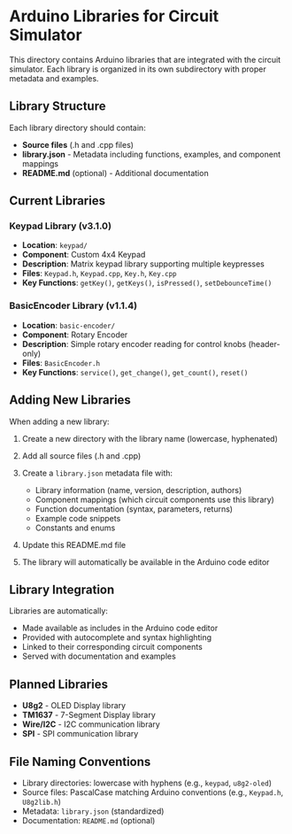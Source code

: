 # Arduino Libraries for Circuit Simulator

This directory contains Arduino libraries that are integrated with the circuit simulator. Each library is organized in its own subdirectory with proper metadata and examples.

## Library Structure

Each library directory should contain:
- **Source files** (.h and .cpp files)
- **library.json** - Metadata including functions, examples, and component mappings
- **README.md** (optional) - Additional documentation

## Current Libraries

### Keypad Library (v3.1.0)
- **Location**: `keypad/`
- **Component**: Custom 4x4 Keypad
- **Description**: Matrix keypad library supporting multiple keypresses
- **Files**: `Keypad.h`, `Keypad.cpp`, `Key.h`, `Key.cpp`
- **Key Functions**: `getKey()`, `getKeys()`, `isPressed()`, `setDebounceTime()`

### BasicEncoder Library (v1.1.4)
- **Location**: `basic-encoder/`
- **Component**: Rotary Encoder
- **Description**: Simple rotary encoder reading for control knobs (header-only)
- **Files**: `BasicEncoder.h`
- **Key Functions**: `service()`, `get_change()`, `get_count()`, `reset()`

## Adding New Libraries

When adding a new library:

1. Create a new directory with the library name (lowercase, hyphenated)
2. Add all source files (.h and .cpp)
3. Create a `library.json` metadata file with:
   - Library information (name, version, description, authors)
   - Component mappings (which circuit components use this library)
   - Function documentation (syntax, parameters, returns)
   - Example code snippets
   - Constants and enums

4. Update this README.md file
5. The library will automatically be available in the Arduino code editor

## Library Integration

Libraries are automatically:
- Made available as includes in the Arduino code editor
- Provided with autocomplete and syntax highlighting
- Linked to their corresponding circuit components
- Served with documentation and examples

## Planned Libraries

- **U8g2** - OLED Display library
- **TM1637** - 7-Segment Display library  
- **Wire/I2C** - I2C communication library
- **SPI** - SPI communication library

## File Naming Conventions

- Library directories: lowercase with hyphens (e.g., `keypad`, `u8g2-oled`)
- Source files: PascalCase matching Arduino conventions (e.g., `Keypad.h`, `U8g2lib.h`)
- Metadata: `library.json` (standardized)
- Documentation: `README.md` (optional)